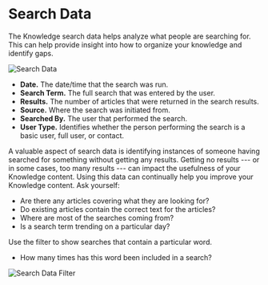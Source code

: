 # Search Data
The Knowledge search data helps analyze what people are searching for.  This can help provide insight into how to organize your knowledge and identify gaps.

![Search Data](/_books/servicemanager-user-guide/knowledge/images/search-data.png)

* **Date.** The date/time that the search was run.
* **Search Term.** The full search that was entered by the user.
* **Results.** The number of articles that were returned in the search results.
* **Source.** Where the search was initiated from.
* **Searched By.** The user that performed the search.
* **User Type.** Identifies whether the person performing the search is a basic user, full user, or contact.

A valuable aspect of search data is identifying instances of someone having searched for something without getting any results. Getting no results --- or in some cases, too many results --- can impact the usefulness of your Knowledge content. Using this data can continually help you improve your Knowledge content. Ask yourself:
* Are there any articles covering what they are looking for?
* Do existing articles contain the correct text for the articles?
* Where are most of the searches coming from?
* Is a search term trending on a particular day?

Use the filter to show searches that contain a particular word.
* How many times has this word been included in a search?

![Search Data Filter](/_books/servicemanager-user-guide/knowledge/images/search-data-filter.png)